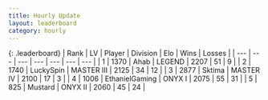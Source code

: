 ```yaml
---
title: Hourly Update
layout: leaderboard
category: hourly
---
```


{: .leaderboard}
| Rank | LV | Player | Division | Elo | Wins | Losses |
| --- | --- | --- | --- | --- | --- | --- |
| <span data-change="0">1</span> | 1370 | <span title="ID: 402846">Ahab</span> | LEGEND | <span data-change="0">2207</span> | <span data-change="0">51</span> | <span data-change="0">9</span> |
| <span data-change="0">2</span> | 1740 | <span title="ID: 498412">LuckySpin</span> | MASTER III | <span data-change="0">2125</span> | <span data-change="0">34</span> | <span data-change="0">12</span> |
| <span data-change="0">3</span> | 2877 | <span title="ID: 353063">Sktima</span> | MASTER IV | <span data-change="0">2100</span> | <span data-change="0">17</span> | <span data-change="0">3</span> |
| <span data-change="0">4</span> | 1006 | <span title="ID: 719356">EthanielGaming</span> | ONYX I | <span data-change="0">2075</span> | <span data-change="0">55</span> | <span data-change="0">31</span> |
| <span data-change="3">5</span> | 825 | <span title="ID: 611082">Mustard</span> | ONYX II | <span data-change="10">2060</span> | <span data-change="2">45</span> | <span data-change="1">24</span> |